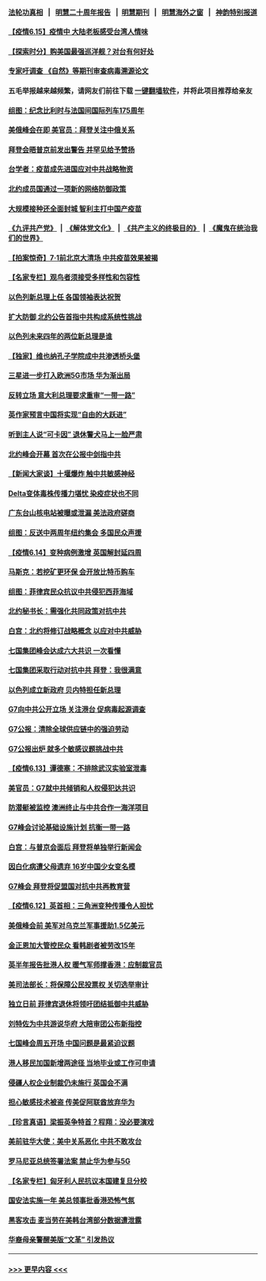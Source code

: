 #### [法轮功真相](https://github.com/gfw-breaker/truth/blob/master/README.md?t=0) &nbsp;&nbsp;|&nbsp;&nbsp; [明慧二十周年报告](https://github.com/gfw-breaker/mh-reports/blob/master/README.md?t=0) &nbsp;&nbsp;|&nbsp;&nbsp;[明慧期刊](https://github.com/gfw-breaker/mh-qikan) &nbsp;&nbsp;|&nbsp;&nbsp; [明慧海外之窗](https://github.com/gfw-breaker/mh-news/blob/master/README.md?t=0) &nbsp;&nbsp;|&nbsp;&nbsp; [神韵特别报道](https://github.com/gfw-breaker/mh-news/blob/master/shenyun.md?t=0)
#### [【疫情6.15】疫情中 大陆老板感受台湾人情味](../pages/nsc418/n13023125.md?t=06152202) 
#### [【探索时分】购美国最强巡洋舰？对台有何好处](../pages/nsc418/n13021908.md?t=06152202) 
#### [专家吁调查 《自然》等期刊审查病毒溯源论文](../pages/nsc418/n13023139.md?t=06152202) 
#### 五毛举报越来越频繁，请网友们前往下载 [一键翻墙软件](https://github.com/gfw-breaker/ssr-accounts)，并将此项目推荐给亲友
#### [组图：纪念比利时与法国间国际列车175周年](../pages/nsc418/n13022917.md?t=06152202) 
#### [美俄峰会在即 美官员：拜登关注中俄关系](../pages/nsc418/n13022891.md?t=06152202) 
#### [拜登会晤普京前发出警告 并罕见给予赞扬](../pages/nsc418/n13022468.md?t=06152202) 
#### [台学者：疫苗成先进国应对中共战略物资](../pages/nsc418/n13022441.md?t=06152202) 
#### [北约成员国通过一项新的网络防御政策](../pages/nsc418/n13022233.md?t=06152202) 
#### [大规模接种还全面封城 智利主打中国产疫苗](../pages/nsc418/n13022053.md?t=06152202) 
#### [《九评共产党》](https://github.com/begood0513/9ping.md/blob/master/README.md) &nbsp;|&nbsp; [《解体党文化》](../../../../jtdwh.md/blob/master/README.md)  &nbsp;|&nbsp; [《共产主义的终极目的》](../../../../gczydzjmd.md/blob/master/README.md) &nbsp;|&nbsp; [《魔鬼在统治我们的世界》](../../../../mgztzwmdsj.md/blob/master/README.md) 
#### [【拍案惊奇】7‧1前北京大清场 中共疫苗效果被揭](../pages/nsc418/n13020472.md?t=06152202) 
#### [【名家专栏】观鸟者须接受多样性和包容性](../pages/nsc418/n13021151.md?t=06152202) 
#### [以色列新总理上任 各国领袖表达祝贺](../pages/nsc418/n13021838.md?t=06152202) 
#### [扩大防御 北约公告首指中共构成系统性挑战](../pages/nsc418/n13021758.md?t=06152202) 
#### [以色列未来四年的两位新总理是谁](../pages/nsc418/n13021459.md?t=06152202) 
#### [【独家】维也纳孔子学院成中共渗透桥头堡](../pages/nsc418/n12990081.md?t=06152202) 
#### [三星进一步打入欧洲5G市场 华为渐出局](../pages/nsc418/n13021536.md?t=06152202) 
#### [反转立场 意大利总理要求重审“一带一路”](../pages/nsc418/n13021413.md?t=06152202) 
#### [英作家预言中国将实现“自由的大跃进”](../pages/nsc418/n13021279.md?t=06152202) 
#### [听到主人说“可卡因” 退休警犬马上一脸严肃](../pages/nsc418/n13020801.md?t=06152202) 
#### [北约峰会开幕 首次在公报中剑指中共](../pages/nsc418/n13021423.md?t=06152202) 
#### [【新闻大家谈】十堰爆炸 触中共敏感神经](../pages/nsc418/n13021116.md?t=06152202) 
#### [Delta变体毒株传播力堪忧 染疫症状也不同](../pages/nsc418/n13021222.md?t=06152202) 
#### [广东台山核电站被曝或泄漏 美法政府磋商](../pages/nsc418/n13021195.md?t=06152202) 
#### [组图：反送中两周年纽约集会 多国民众声援](../pages/nsc418/n13020943.md?t=06152202) 
#### [【疫情6.14】变种病例激增 英国解封延四周](../pages/nsc418/n13020806.md?t=06152202) 
#### [马斯克：若挖矿更环保 会开放比特币购车](../pages/nsc418/n13020807.md?t=06152202) 
#### [组图：菲律宾民众抗议中共侵犯西菲海域](../pages/nsc418/n13020731.md?t=06152202) 
#### [北约秘书长：需强化共同政策对抗中共](../pages/nsc418/n13020371.md?t=06152202) 
#### [白宫：北约将修订战略概念 以应对中共威胁](../pages/nsc418/n13020216.md?t=06152202) 
#### [七国集团峰会达成六大共识 一次看懂](../pages/nsc418/n13019857.md?t=06152202) 
#### [七国集团采取行动对抗中共 拜登：我很满意](../pages/nsc418/n13019732.md?t=06152202) 
#### [以色列成立新政府 贝内特担任新总理](../pages/nsc418/n13019788.md?t=06152202) 
#### [G7向中共公开立场 关注港台 促病毒起源调查](../pages/nsc418/n13019759.md?t=06152202) 
#### [G7公报：清除全球供应链中的强迫劳动](../pages/nsc418/n13019695.md?t=06152202) 
#### [G7公报出炉 就多个敏感议题挑战中共](../pages/nsc418/n13019389.md?t=06152202) 
#### [【疫情6.13】谭德塞：不排除武汉实验室泄毒](../pages/nsc418/n13019005.md?t=06152202) 
#### [美官员：G7就中共倾销和人权侵犯达共识](../pages/nsc418/n13018231.md?t=06152202) 
#### [防潜艇被监控 澳洲终止与中共合作一海洋项目](../pages/nsc418/n13018180.md?t=06152202) 
#### [G7峰会讨论基础设施计划 抗衡一带一路](../pages/nsc418/n13017810.md?t=06152202) 
#### [白宫：与普京会面后 拜登将单独举行新闻会](../pages/nsc418/n13018084.md?t=06152202) 
#### [因白化病遭父母遗弃 16岁中国少女变名模](../pages/nsc418/n13016937.md?t=06152202) 
#### [G7峰会 拜登将促盟国对抗中共再教育营](../pages/nsc418/n13017649.md?t=06152202) 
#### [【疫情6.12】英首相：三角洲变种传播令人担忧](../pages/nsc418/n13017379.md?t=06152202) 
#### [美俄峰会前 美军对乌克兰军事援助1.5亿美元](../pages/nsc418/n13017229.md?t=06152202) 
#### [金正恩加大管控民众 看韩剧者被劳改15年](../pages/nsc418/n13016920.md?t=06152202) 
#### [英半年报告批港人权 暖气军师撑香港：应制裁官员](../pages/nsc418/n13017025.md?t=06152202) 
#### [美司法部长：将保障公民投票权 关切选举审计](../pages/nsc418/n13016874.md?t=06152202) 
#### [独立日前 菲律宾退休将领吁团结抵御中共威胁](../pages/nsc418/n13016402.md?t=06152202) 
#### [刘特佐为中共游说华府 大陪审团公布新指控](../pages/nsc418/n13015936.md?t=06152202) 
#### [七国峰会周五开场 中国问题是最紧迫议题](../pages/nsc418/n13016362.md?t=06152202) 
#### [港人移民加国新增两途径 当地毕业或工作可申请](../pages/nsc418/n13016219.md?t=06152202) 
#### [侵疆人权企业制裁仍未施行 英国会不满](../pages/nsc418/n13016184.md?t=06152202) 
#### [担心敏感技术被盗 传美促阿联酋放弃华为](../pages/nsc418/n13016162.md?t=06152202) 
#### [【珍言真语】梁振英争特首？程翔：没必要演戏](../pages/nsc418/n13016036.md?t=06152202) 
#### [美前驻华大使：美中关系恶化 中共不敢攻台](../pages/nsc418/n13015946.md?t=06152202) 
#### [罗马尼亚总统签署法案 禁止华为参与5G](../pages/nsc418/n13015943.md?t=06152202) 
#### [【名家专栏】匈牙利人民抗议本国建复旦分校](../pages/nsc418/n13015605.md?t=06152202) 
#### [国安法实施一年 美总领事批香港恐怖气氛](../pages/nsc418/n13015917.md?t=06152202) 
#### [黑客攻击 麦当劳在美韩台湾部分数据遭泄露](../pages/nsc418/n13015823.md?t=06152202) 
#### [华裔母亲警醒美版“文革” 引发热议](../pages/nsc418/n13015358.md?t=06152202) 

----
#### [ >>> 更早内容 <<< ](../indexes/nsc418-earlier.md)
